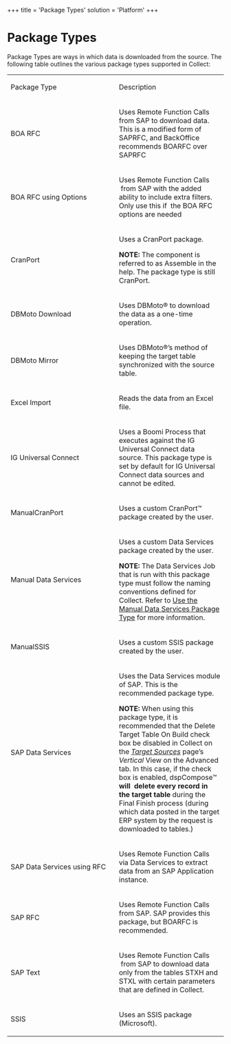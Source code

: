 +++
title = 'Package Types'
solution = 'Platform'
+++

# Package Types

Package Types are ways in which data is downloaded from the source. The
following table outlines the various package types supported in Collect:

<table>
<colgroup>
<col style="width: 50%" />
<col style="width: 50%" />
</colgroup>
<tbody>
<tr class="odd">
<td><p>Package Type</p></td>
<td><p>Description</p></td>
</tr>
<tr class="even">
<td><p>BOA RFC</p></td>
<td><p>Uses Remote Function Calls from SAP to download data. This is a modified form of SAPRFC, and BackOffice recommends BOARFC over SAPRFC</p></td>
</tr>
<tr class="odd">
<td><p>BOA RFC using Options</p></td>
<td><p>Uses Remote Function Calls  from SAP with the added ability to include extra filters. Only use this if  the BOA RFC options are needed</p></td>
</tr>
<tr class="even">
<td><p>CranPort                             </p></td>
<td><p>Uses a CranPort package.</p>
<p><strong>NOTE:</strong> The component is referred to as Assemble in the help. The package type is still CranPort.</p></td>
</tr>
<tr class="odd">
<td><p>DBMoto Download</p></td>
<td><p>Uses DBMoto® to download the data as a one-time operation.</p></td>
</tr>
<tr class="even">
<td><p>DBMoto Mirror</p></td>
<td><p>Uses DBMoto®’s method of keeping the target table synchronized with the source table.</p></td>
</tr>
<tr class="odd">
<td><p>Excel Import</p></td>
<td><p>Reads the data from an Excel file.</p></td>
</tr>
<tr class="even">
<td><p>IG Universal Connect</p></td>
<td><p>Uses a Boomi Process that executes against the IG Universal Connect data source. This package type is set by default for IG Universal Connect data sources and cannot be edited.</p></td>
</tr>
<tr class="odd">
<td><p>ManualCranPort</p></td>
<td><p>Uses a custom CranPort™ package created by the user.</p></td>
</tr>
<tr class="even">
<td><p>Manual Data Services</p></td>
<td><p>Uses a custom Data Services package created by the user.</p>
<p><strong>NOTE:</strong> The Data Services Job that is run with this package type must follow the naming conventions defined for Collect. Refer to <a href="Use_the_Manual_Data_Services_Package_Type">Use the Manual Data Services Package Type</a> for more information.</p></td>
</tr>
<tr class="odd">
<td><p>ManualSSIS</p></td>
<td><p>Uses a custom SSIS package created by the user.</p></td>
</tr>
<tr class="even">
<td><p>SAP Data Services</p></td>
<td><p>Uses the Data Services module of SAP. This is the recommended package type.</p>
<p><strong>NOTE:</strong> When using this package type, it is recommended that the Delete Target Table On Build check box be disabled in Collect on the <em><a href="../Page_Desc/Target_Sources_H_Collect">Target Sources</a></em> page’s <em>Vertical</em> View on the Advanced tab. In this case, if the check box is enabled, dspCompose™<span style="font-weight: bold;"> will  delete every record in the target table</span> during the Final Finish process (during which data posted in the target ERP system by the request is downloaded to tables.)</p></td>
</tr>
<tr class="odd">
<td><p>SAP Data Services using RFC</p></td>
<td><p>Uses Remote Function Calls via Data Services to extract data from an SAP Application instance.</p></td>
</tr>
<tr class="even">
<td><p>SAP RFC</p></td>
<td><p>Uses Remote Function Calls from SAP. SAP provides this package, but BOARFC is recommended.</p></td>
</tr>
<tr class="odd">
<td><p>SAP Text</p></td>
<td><p>Uses Remote Function Calls  from SAP to download data only from the tables STXH and STXL with certain parameters that are defined in Collect.</p></td>
</tr>
<tr class="even">
<td><p>SSIS</p></td>
<td><p>Uses an SSIS package (Microsoft).</p></td>
</tr>
</tbody>
</table>

